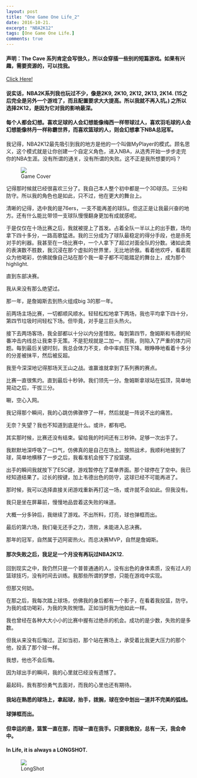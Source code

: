 ```yaml
---
layout: post
title: "One Game One Life_2"
date: 2016-10-21.
excerpt: "NBA2K12"
tags: [One Game One Life.]
comments: true
---
```


#### 声明：The Cave 系列肯定会写很久，所以会穿插一些别的短篇游戏。如果有兴趣，需要资源的，可以找我。

<a href="http://steamcommunity.com/profiles/76561198096986740">Click Here!</a>

#### 说实话，NBA2K系列我也玩过不少，像是2K9, 2K10, 2K12, 2K13, 2K14. (15之后完全是另外一个游戏了，而且配置要求大大提高。所以我就不再入坑。) 之所以选择2K12，是因为它对我的影响最深。

#### 每个人都会幻想。喜欢足球的人会幻想能像梅西一样带球过人，喜欢羽毛球的人会幻想能像林丹一样称霸世界，而喜欢篮球的人，则会幻想拿下NBA总冠军。

我记得，NBA2K12最先吸引到我的地方是他的一个叫做MyPlayer的模式。顾名思义，这个模式就是让你创建一个自定义角色，进入NBA，从选秀开始一步步走完你的NBA生涯。没有所谓的通关，没有所谓的失败。这不正是我所想要的吗？

<figure>
	<img src="http://img.playnext.cn/2011/b40c8a5f636e_1432F/nba2k12.jpg">
	<figcaption>Game Cover</figcaption>
</figure>

记得那时候就已经很喜欢三分了。我自己本人整个初中都是一个3D球员。三分和防守。所以我的角色也是如此，只不过，他在更大的舞台上。

清晰的记得，选中我的是76ers，一支不能再差的球队。但这正是让我最兴奋的地方。还有什么能比带领一支球队慢慢翻身更加有成就感呢。

于是仅仅在十场比赛之后，我就被提上了首发。占着全队一半以上的出手数，场均拿下四十多分，一路高歌猛进。我的三分成为了球队最稳定的得分手段，也是杀死对手的利器。我甚至在一场比赛中，一个人拿下了超过对面全队的分数。诸如此类的表演数不胜数，我沉浸在那个虚拟的世界里，无比地骄傲。看着他欢呼，看着观众为他喝彩，仿佛就像自己站在那个我一辈子都不可能踏足的舞台上，成为那个highlight.

直到东部决赛。

我从来没有那么绝望过。

那一年，是詹姆斯去到热火组成big 3的那一年。

前两场主场比赛，一切都顺风顺水。轻轻松松地拿下两场，我也平均拿下四十分，第四节垃圾时间轻松下场。但毕竟，对手是三巨头热火。

接下去两场客场，我全部都以十分以内分差惜败。每到第四节，詹姆斯和韦德的轮番冲击内线总让我束手无策。不是犯规就是二加一。而我，则陷入了严重的体力问题。每到最后关键时刻，我总会体力不支，命中率疯狂下降。眼睁睁地看着十多分的分差被抹平，然后被反超。

我至今深深地记得那场天王山之战。谁赢谁就拿到了系列赛的赛点。

比赛一直很焦灼。直到最后十秒钟。我们领先一分。詹姆斯拿球站在弧顶，简单地晃动之后，干拔三分。

唰，空心入网。

我记得那个瞬间，我的心跳仿佛骤停了一样，然后就是一阵说不出的痛苦。

无奈？失望？我也不知道到底是什么。或许，都有吧。

其实那时候，比赛还没有结束。留给我的时间还有三秒钟。足够一次出手了。

我默默地深呼吸了一口气，仿佛真的是自己在场上。按照战术，我顺利地接到了球，简单地横移了一步之后，我看准机会按下了投篮键。

出手的瞬间我就按下了ESC键，游戏暂停在了菜单界面。那个球停在了空中。我已经知道结果了。过长的按键，加上韦德出色的防守，这球已经不可能再进了。

那时候，我可以选择直接关闭游戏重新再打这一场，或许就不会如此。但我没有。

我只是坐在屏幕前，慢慢地品尝着这失败的味道。

大概一分多钟后，我继续了游戏。不出所料，灯亮，球也弹框而出。

最后的第六场，我们毫无还手之力，溃败，未能进入总决赛。

那年的冠军，自然属于迈阿密热火。而总决赛MVP，自然是詹姆斯。

#### 那次失败之后，我足足一个月没有再玩过NBA2K12. 

回到现实之中，我仍然只是一个普普通通的人，没有出色的身体素质，没有过人的篮球技巧，没有时间去训练。我那些所谓的梦想，只能在游戏中实现。

但那又何妨。

在那之后，我每次踏上球场，仿佛我的身后都有一个影子，在看着我投篮，防守。为我的成功喝彩，为我的失败惋惜。正如当时我为他如此一样。

我也曾经在各种大大小小的比赛中握有过绝杀的机会。成功的是少数，失败的是多数。

但我从来没有后悔过。正如当初，那个站在赛场上，承受着比我更大压力的那个他，投丢了那个球一样。

我想，他也不会后悔。

因为球出手的瞬间，我的心里就已经没有遗憾了。

最起码，我有那份勇气去面对，而我的心里也还有期待。

#### 我站在熟悉的球场上，拿起球，抬手，拨腕，球在空中划出一道并不完美的弧线。

#### 球弹框而出。

#### 但幸运的是，篮筐一直在那，而球一直在我手。只要我敢投，总有一天，我会命中。

#### In Life, it is always a LONGSHOT.

<figure>
	<img src="http://www.dyxw.com/images/2016-02/29/10/10B229W001_b.jpg">
	<figcaption>LongShot</figcaption>
</figure>








